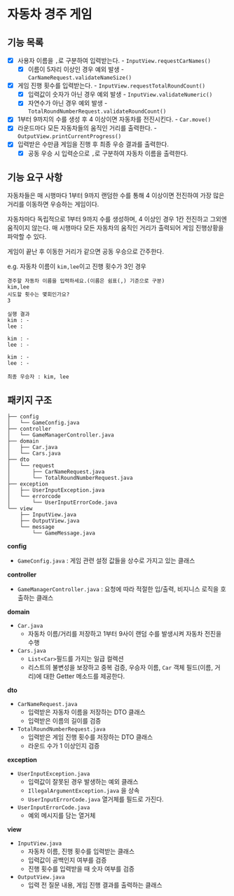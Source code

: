 # 자동차 경주 게임

## 기능 목록

- [x] 사용자 이름을 `,`로 구분하여 입력받는다. - `InputView.requestCarNames()`
  - [x] 이름이 5자리 이상인 경우 예외 발생 - `CarNameRequest.validateNameSize()`
- [x] 게임 진행 횟수를 입력받는다. - `InputView.requestTotalRoundCount()`
  - [x] 입력값이 숫자가 아닌 경우 예외 발생 - `InputView.validateNumeric()`
  - [x] 자연수가 아닌 경우 예외 발생 - `TotalRoundNumberRequest.validateRoundCount()`
- [x] 1부터 9까지의 수를 생성 후 4 이상이면 자동차를 전진시킨다. - `Car.move()`
- [x] 라운드마다 모든 자동차들의 움직인 거리를 출력한다. - `OutputView.printCurrentProgress()`
- [x] 입력받은 수만큼 게임을 진행 후 최종 우승 결과를 출력한다.
  - [x] 공동 우승 시 입력순으로 `,`로 구분하여 자동차 이름을 출력한다.

## 기능 요구 사항

자동차들은 매 시행마다 1부터 9까지 랜덤한 수를 통해 4 이상이면 전진하여 가장 많은 거리를 이동하면 우승하는 게임이다.

자동차마다 독립적으로 1부터 9까지 수를 생성하며, 4 이상인 경우 1칸 전진하고 그외엔 움직이지 않는다.
매 시행마다 모든 자동차의 움직인 거리가 출력되어 게임 진행상황을 파악할 수 있다.

게임이 끝난 후 이동한 거리가 같으면 공동 우승으로 간주한다.

e.g. 자동차 이름이 `kim,lee`이고 진행 횟수가 3인 경우
```
경주할 자동차 이름을 입력하세요.(이름은 쉼표(,) 기준으로 구분)
kim,lee
시도할 횟수는 몇회인가요?
3

실행 결과
kim : -
lee : 

kim : -
lee : -

kim : -
lee : -

최종 우승자 : kim, lee
```

## 패키지 구조
```
├── config
│   └── GameConfig.java
├── controller
│   └── GameManagerController.java
├── domain
│   ├── Car.java
│   └── Cars.java
├── dto
│   └── request
│       ├── CarNameRequest.java
│       └── TotalRoundNumberRequest.java
├── exception
│   ├── UserInputException.java
│   └── errorcode
│       └── UserInputErrorCode.java
└── view
    ├── InputView.java
    ├── OutputView.java
    └── message
        └── GameMessage.java
```

__config__
- `GameConfig.java` : 게임 관련 설정 값들을 상수로 가지고 있는 클래스

__controller__
- `GameManagerController.java` : 요청에 따라 적절한 입/출력, 비지니스 로직을 호출하는 클래스

__domain__
- `Car.java`
  - 자동차 이름/거리를 저장하고 1부터 9사이 랜덤 수를 발생시켜 자동차 전진을 수행
- `Cars.java`
  - `List<Car>`필드를 가지는 일급 컬렉션
  - 리스트의 불변성을 보장하고 중복 검증, 우승자 이름, `Car` 객체 필드(이름, 거리)에 대한 Getter 메소드를 제공한다.

__dto__
- `CarNameRequest.java` 
  - 입력받은 자동차 이름을 저장하는 DTO 클래스
  - 입력받은 이름의 길이를 검증
- `TotalRoundNumberRequest.java`
  - 입력받은 게임 진행 횟수를 저장하는 DTO 클래스 
  - 라운드 수가 1 이상인지 검증

__exception__
- `UserInputException.java`
  - 입력값이 잘못된 경우 발생하는 예외 클래스
  - `IllegalArgumentException.java` 을 상속
  - `UserInputErrorCode.java` 열거체를 필드로 가진다.
- `UserInputErrorCode.java`
  - 예외 메시지를 담는 열거체

__view__
- `InputView.java`
  - 자동차 이름, 진행 횟수를 입력받는 클래스
  - 입력값이 공백인지 여부를 검증
  - 진행 횟수를 입력받을 때 숫자 여부를 검증
- `OutputView.java`
  - 입력 전 질문 내용, 게임 진행 결과를 출력하는 클래스 